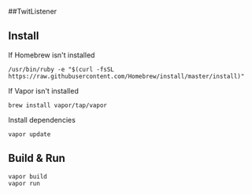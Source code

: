 ##TwitListener


## Install

If Homebrew isn't installed
```
/usr/bin/ruby -e "$(curl -fsSL https://raw.githubusercontent.com/Homebrew/install/master/install)"
```

If Vapor isn't installed
```
brew install vapor/tap/vapor
```

Install dependencies

```
vapor update
```

## Build & Run

```
vapor build
vapor run
```
